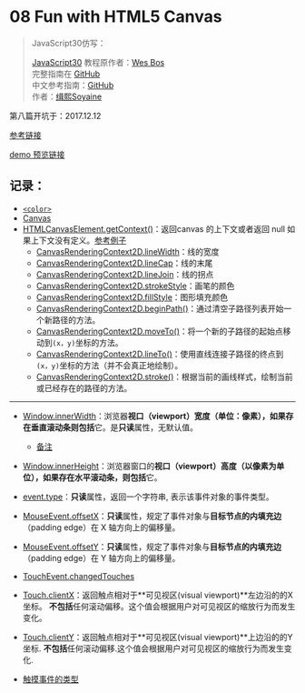 # 08 Fun with HTML5 Canvas

> JavaScript30仿写：
>
> [JavaScript30](https://javascript30.com) 教程原作者：[Wes Bos](https://github.com/wesbos)    
> 完整指南在 [GitHub](https://github.com/wesbos/JavaScript30)  
> 中文参考指南：[GitHub](https://github.com/soyaine/JavaScript30)  
> 作者：[缉熙Soyaine](https://github.com/soyaine)

第八篇开坑于：2017.12.12

[参考链接](https://github.com/soyaine/JavaScript30/tree/master/08%20-%20Fun%20with%20HTML5%20Canvas)

[demo 预览链接](https://hehe1111.github.io/js_demo/js30/08%20-%20Fun%20with%20HTML5%20Canvas/)

## 记录：
- [`<color>`](https://developer.mozilla.org/zh-CN/docs/Web/CSS/color_value#%E7%AA%9C%E6%94%B9)
- [Canvas](https://developer.mozilla.org/zh-CN/docs/Web/API/Canvas_API)
- [HTMLCanvasElement.getContext()](https://developer.mozilla.org/zh-CN/docs/Web/API/HTMLCanvasElement/getContext#%E8%AF%AD%E6%B3%95)：返回canvas 的上下文或者返回 null 如果上下文没有定义。[参考例子](https://developer.mozilla.org/zh-CN/docs/Web/API/HTMLCanvasElement/getContext#%E4%BE%8B%E5%AD%90)
    - [CanvasRenderingContext2D.lineWidth](https://developer.mozilla.org/zh-CN/docs/Web/API/CanvasRenderingContext2D/lineWidth)：线的宽度
    - [CanvasRenderingContext2D.lineCap](https://developer.mozilla.org/zh-CN/docs/Web/API/CanvasRenderingContext2D/lineCap)：线的末尾
    - [CanvasRenderingContext2D.lineJoin](https://developer.mozilla.org/zh-CN/docs/Web/API/CanvasRenderingContext2D/lineJoin)：线的拐点
    - [CanvasRenderingContext2D.strokeStyle](https://developer.mozilla.org/zh-CN/docs/Web/API/CanvasRenderingContext2D/strokeStyle)：画笔的颜色
    - [CanvasRenderingContext2D.fillStyle](https://developer.mozilla.org/zh-CN/docs/Web/API/CanvasRenderingContext2D/fillStyle)：图形填充颜色
    - [CanvasRenderingContext2D.beginPath()](https://developer.mozilla.org/zh-CN/docs/Web/API/CanvasRenderingContext2D/beginPath)：通过清空子路径列表开始一个新路径的方法。
    - [CanvasRenderingContext2D.moveTo()](https://developer.mozilla.org/zh-CN/docs/Web/API/CanvasRenderingContext2D/moveTo)：将一个新的子路径的起始点移动到`(x，y)`坐标的方法。
    - [CanvasRenderingContext2D.lineTo()](https://developer.mozilla.org/zh-CN/docs/Web/API/CanvasRenderingContext2D/lineTo)：使用直线连接子路径的终点到`(x，y)`坐标的方法（并不会真正地绘制）。
    - [CanvasRenderingContext2D.stroke()](https://developer.mozilla.org/zh-CN/docs/Web/API/CanvasRenderingContext2D/stroke)：根据当前的画线样式，绘制当前或已经存在的路径的方法。

---

- [Window.innerWidth](https://developer.mozilla.org/zh-CN/docs/Web/API/Window/innerWidth)：浏览器**视口（viewport）**宽度（单位：像素），如果存在垂直滚动条则**包括**它。是**只读**属性，无默认值。
    - [备注](https://developer.mozilla.org/zh-CN/docs/Web/API/Window/innerWidth#Notes)
- [Window.innerHeight](https://developer.mozilla.org/zh-CN/docs/Web/API/Window/innerHeight)：浏览器窗口的**视口（viewport）**高度（以像素为单位），如果存在水平滚动条，则**包括**它。

- [event.type](https://developer.mozilla.org/zh-CN/docs/Web/API/Event/type)：**只读**属性，返回一个字符串, 表示该事件对象的事件类型。
- [MouseEvent.offsetX](https://developer.mozilla.org/zh-CN/docs/Web/API/MouseEvent/offsetX)：**只读**属性，规定了事件对象与**目标节点的内填充边**（padding edge）在 X 轴方向上的偏移量。
- [MouseEvent.offsetY](https://developer.mozilla.org/zh-CN/docs/Web/API/MouseEvent/offsetY)：**只读**属性，规定了事件对象与**目标节点的内填充边**（padding edge）在 Y 轴方向上的偏移量。
- [TouchEvent.changedTouches](https://developer.mozilla.org/zh-CN/docs/Web/API/TouchEvent/changedTouches)
- [Touch.clientX](https://developer.mozilla.org/zh-CN/docs/Web/API/Touch/clientX)：返回触点相对于**可见视区(visual viewport)**左边沿的的X坐标。 **不包括**任何滚动偏移。这个值会根据用户对可见视区的缩放行为而发生变化。
- [Touch.clientY](https://developer.mozilla.org/zh-CN/docs/Web/API/Touch/clientY)：返回触点相对于**可见视区(visual viewport)**上边沿的的Y坐标. **不包括**任何滚动偏移.这个值会根据用户对可见视区的缩放行为而发生变化.
- [触摸事件的类型](https://developer.mozilla.org/zh-CN/docs/Web/API/TouchEvent#%E8%A7%A6%E6%91%B8%E4%BA%8B%E4%BB%B6%E7%9A%84%E7%B1%BB%E5%9E%8B)
